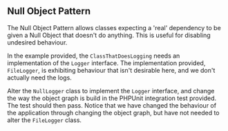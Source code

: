 Null Object Pattern
-------------------

The Null Object Pattern allows classes expecting a 'real' dependency to be given a Null Object that doesn't do anything.
This is useful for disabling undesired behaviour.

In the example provided, the `ClassThatDoesLogging` needs an implementation of the `Logger` interface.  The
implementation provided, `FileLogger`, is exhibiting behaviour that isn't desirable here, and we don't actually need the
logs.

Alter the `NullLogger` class to implement the `Logger` interface, and change the way the object graph is build in the
PHPUnit integration test provided.  The test should then pass.  Notice that we have changed the behaviour of the
application through changing the object graph, but have not needed to alter the `FileLogger` class.
